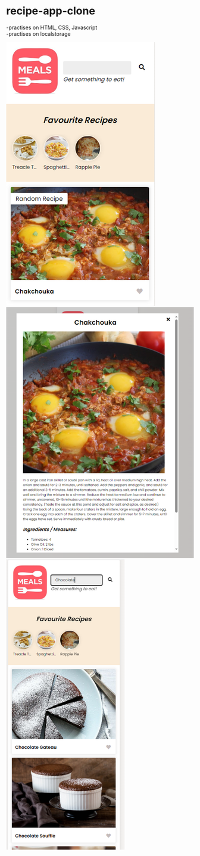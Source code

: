 # recipe-app-clone
-practises on HTML, CSS, Javascript <br/>
-practises on localstorage

![home](/screenshots/home.PNG)
![recipe](/screenshots/recipe.PNG)
![search](/screenshots/search.PNG)
